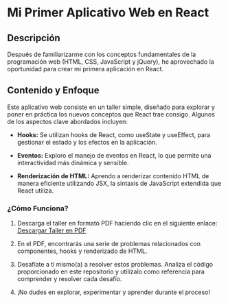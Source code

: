 # Mi Primer Aplicativo Web en React

## Descripción

Después de familiarizarme con los conceptos fundamentales de la programación web (HTML, CSS, JavaScript y jQuery), he aprovechado la oportunidad para crear mi primera aplicación en React.

## Contenido y Enfoque

Este aplicativo web consiste en un taller simple, diseñado para explorar y poner en práctica los nuevos conceptos que React trae consigo. Algunos de los aspectos clave abordados incluyen:

- **Hooks:** Se utilizan hooks de React, como useState y useEffect, para gestionar el estado y los efectos en la aplicación.

- **Eventos:** Exploro el manejo de eventos en React, lo que permite una interactividad más dinámica y sensible.

- **Renderización de HTML:** Aprendo a renderizar contenido HTML de manera eficiente utilizando JSX, la sintaxis de JavaScript extendida que React utiliza.

### ¿Cómo Funciona?

1. Descarga el taller en formato PDF haciendo clic en el siguiente enlace:
   [Descargar Taller en PDF](URL_DEL_PDF)

2. En el PDF, encontrarás una serie de problemas relacionados con componentes, hooks y renderizado de HTML.

3. Desafíate a ti mismo(a) a resolver estos problemas. Analiza el código proporcionado en este repositorio y utilízalo como referencia para comprender y resolver cada desafío.

4. ¡No dudes en explorar, experimentar y aprender durante el proceso!

